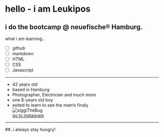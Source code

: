 # hello - i am Leukipos<br>
**i do the bootcamp @ neuefische® Hamburg.**
---
what i am learning..<br>
- [ ] github<br>
- [ ] markdown<br>
- [ ] HTML<br>
- [ ] CSS<br>
- [ ] Javascript<br>

---
- 42 years old
- based in Hamburg
- Photographer, Electrician and much more
- one 8-years old boy
- exited to learn to see the matrix finaly<br>
![siggiTheBug](https://img.fotocommunity.com/siggi-the-bug-74b82588-0ce6-40c7-94e3-4a04ab0d80b1.jpg?width=300)<br>
[go to instagram](https://www.instagram.com/lx_zippel/)
---
##..i always stay hungry!
